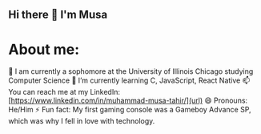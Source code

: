 ## Hi there 👋 I'm Musa

<!--
**musa-tahir-26/musa-tahir-26** is a ✨ _special_ ✨ repository because its `README.md` (this file) appears on your GitHub profile.

Here are some ideas to get you started -->
# About me:

🤔 I am currently a sophomore at the University of Illinois Chicago studying Computer Science
🌱 I’m currently learning C, JavaScript, React Native
📫 You can reach me at my LinkedIn: [https://www.linkedin.com/in/muhammad-musa-tahir/](url)
😄 Pronouns: He/Him
⚡ Fun fact: My first gaming console was a Gameboy Advance SP, which was why I fell in love with technology.

